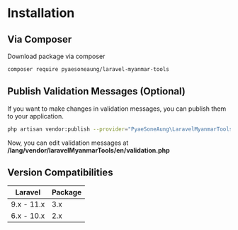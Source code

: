 # Installation

## Via Composer

Download package via composer

```bash
composer require pyaesoneaung/laravel-myanmar-tools
```

## Publish Validation Messages (Optional)

If you want to make changes in validation messages, you can publish them to your application.

```bash
php artisan vendor:publish --provider="PyaeSoneAung\LaravelMyanmarTools\LaravelMyanmarToolsServiceProvider"
```

Now, you can edit validation messages at **/lang/vendor/laravelMyanmarTools/en/validation.php**


## Version Compatibilities

| Laravel  | Package |
| ------------- | ------------- |
| 9.x - 11.x  | 3.x  |
| 6.x - 10.x  | 2.x  |
